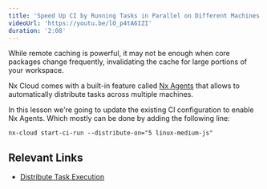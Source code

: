 ```yaml
---
title: 'Speed Up CI by Running Tasks in Parallel on Different Machines'
videoUrl: 'https://youtu.be/lO_p4tA6IZI'
duration: '2:08'
---
```


While remote caching is powerful, it may not be enough when core packages change frequently, invalidating the cache for large portions of your workspace.

Nx Cloud comes with a built-in feature called [Nx Agents](/docs/features/ci-features/distribute-task-execution) that allows to automatically distribute tasks across multiple machines.

In this lesson we're going to update the existing CI configuration to enable Nx Agents. Which mostly can be done by adding the following line:

```plaintext
nx-cloud start-ci-run --distribute-on="5 linux-medium-js"
```

## Relevant Links

- [Distribute Task Execution](/docs/features/ci-features/distribute-task-execution)
